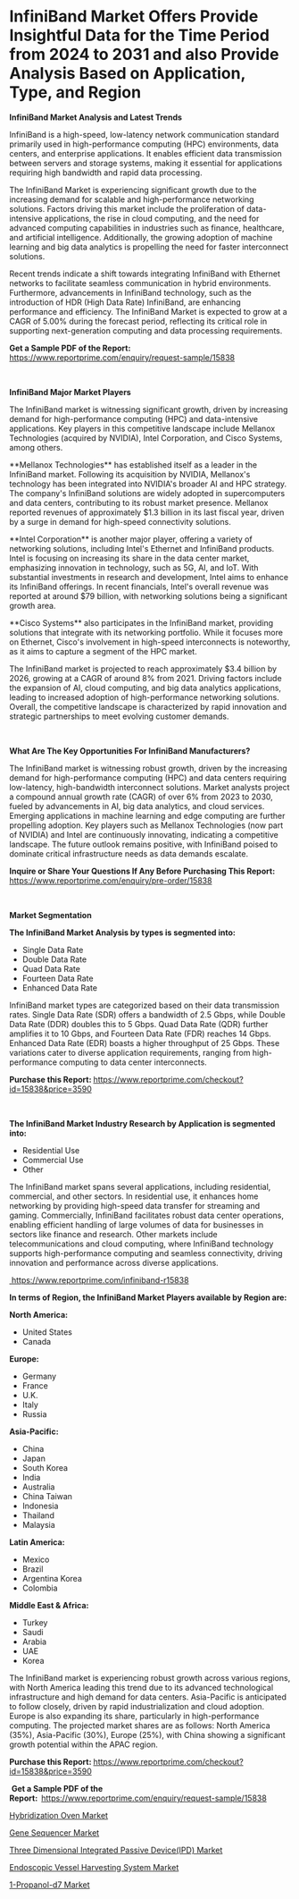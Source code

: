 <p><h1>InfiniBand Market Offers Provide Insightful Data for the Time Period from 2024 to 2031 and also Provide Analysis Based on Application, Type, and Region</h1></p><p><strong>InfiniBand Market Analysis and Latest Trends</strong></p>
<p><p>InfiniBand is a high-speed, low-latency network communication standard primarily used in high-performance computing (HPC) environments, data centers, and enterprise applications. It enables efficient data transmission between servers and storage systems, making it essential for applications requiring high bandwidth and rapid data processing. </p><p>The InfiniBand Market is experiencing significant growth due to the increasing demand for scalable and high-performance networking solutions. Factors driving this market include the proliferation of data-intensive applications, the rise in cloud computing, and the need for advanced computing capabilities in industries such as finance, healthcare, and artificial intelligence. Additionally, the growing adoption of machine learning and big data analytics is propelling the need for faster interconnect solutions. </p><p>Recent trends indicate a shift towards integrating InfiniBand with Ethernet networks to facilitate seamless communication in hybrid environments. Furthermore, advancements in InfiniBand technology, such as the introduction of HDR (High Data Rate) InfiniBand, are enhancing performance and efficiency. The InfiniBand Market is expected to grow at a CAGR of 5.00% during the forecast period, reflecting its critical role in supporting next-generation computing and data processing requirements.</p></p>
<p><strong>Get a Sample PDF of the Report:&nbsp;</strong> <a href="https://www.reportprime.com/enquiry/request-sample/15838?utm_campaign=1842&utm_medium=2&utm_source=Github&utm_content=ia&utm_term=30112024&utm_id=infiniband">https://www.reportprime.com/enquiry/request-sample/15838</a></p>
<p>&nbsp;</p>
<p><strong>InfiniBand Major Market Players</strong></p>
<p><p>The InfiniBand market is witnessing significant growth, driven by increasing demand for high-performance computing (HPC) and data-intensive applications. Key players in this competitive landscape include Mellanox Technologies (acquired by NVIDIA), Intel Corporation, and Cisco Systems, among others.</p><p>**Mellanox Technologies** has established itself as a leader in the InfiniBand market. Following its acquisition by NVIDIA, Mellanox's technology has been integrated into NVIDIA's broader AI and HPC strategy. The company's InfiniBand solutions are widely adopted in supercomputers and data centers, contributing to its robust market presence. Mellanox reported revenues of approximately $1.3 billion in its last fiscal year, driven by a surge in demand for high-speed connectivity solutions.</p><p>**Intel Corporation** is another major player, offering a variety of networking solutions, including Intel's Ethernet and InfiniBand products. Intel is focusing on increasing its share in the data center market, emphasizing innovation in technology, such as 5G, AI, and IoT. With substantial investments in research and development, Intel aims to enhance its InfiniBand offerings. In recent financials, Intel's overall revenue was reported at around $79 billion, with networking solutions being a significant growth area.</p><p>**Cisco Systems** also participates in the InfiniBand market, providing solutions that integrate with its networking portfolio. While it focuses more on Ethernet, Cisco's involvement in high-speed interconnects is noteworthy, as it aims to capture a segment of the HPC market.</p><p>The InfiniBand market is projected to reach approximately $3.4 billion by 2026, growing at a CAGR of around 8% from 2021. Driving factors include the expansion of AI, cloud computing, and big data analytics applications, leading to increased adoption of high-performance networking solutions. Overall, the competitive landscape is characterized by rapid innovation and strategic partnerships to meet evolving customer demands.</p></p>
<p>&nbsp;</p>
<p><strong>What Are The Key Opportunities For InfiniBand Manufacturers?</strong></p>
<p><p>The InfiniBand market is witnessing robust growth, driven by the increasing demand for high-performance computing (HPC) and data centers requiring low-latency, high-bandwidth interconnect solutions. Market analysts project a compound annual growth rate (CAGR) of over 6% from 2023 to 2030, fueled by advancements in AI, big data analytics, and cloud services. Emerging applications in machine learning and edge computing are further propelling adoption. Key players such as Mellanox Technologies (now part of NVIDIA) and Intel are continuously innovating, indicating a competitive landscape. The future outlook remains positive, with InfiniBand poised to dominate critical infrastructure needs as data demands escalate.</p></p>
<p><strong>Inquire or Share Your Questions If Any Before Purchasing This Report:</strong> <a href="https://www.reportprime.com/enquiry/pre-order/15838?utm_campaign=1842&utm_medium=2&utm_source=Github&utm_content=ia&utm_term=30112024&utm_id=infiniband">https://www.reportprime.com/enquiry/pre-order/15838</a></p>
<p>&nbsp;</p>
<p><strong>Market Segmentation</strong></p>
<p><strong>The InfiniBand Market Analysis by types is segmented into:</strong></p>
<p><ul><li>Single Data Rate</li><li>Double Data Rate</li><li>Quad Data Rate</li><li>Fourteen Data Rate</li><li>Enhanced Data Rate</li></ul></p>
<p><p>InfiniBand market types are categorized based on their data transmission rates. Single Data Rate (SDR) offers a bandwidth of 2.5 Gbps, while Double Data Rate (DDR) doubles this to 5 Gbps. Quad Data Rate (QDR) further amplifies it to 10 Gbps, and Fourteen Data Rate (FDR) reaches 14 Gbps. Enhanced Data Rate (EDR) boasts a higher throughput of 25 Gbps. These variations cater to diverse application requirements, ranging from high-performance computing to data center interconnects.</p></p>
<p><strong>Purchase this Report:&nbsp;</strong><a href="https://www.reportprime.com/checkout?id=15838&price=3590&utm_campaign=1842&utm_medium=2&utm_source=Github&utm_content=ia&utm_term=30112024&utm_id=infiniband">https://www.reportprime.com/checkout?id=15838&price=3590</a></p>
<p>&nbsp;</p>
<p><strong>The InfiniBand Market Industry Research by Application is segmented into:</strong></p>
<p><ul><li>Residential Use</li><li>Commercial Use</li><li>Other</li></ul></p>
<p><p>The InfiniBand market spans several applications, including residential, commercial, and other sectors. In residential use, it enhances home networking by providing high-speed data transfer for streaming and gaming. Commercially, InfiniBand facilitates robust data center operations, enabling efficient handling of large volumes of data for businesses in sectors like finance and research. Other markets include telecommunications and cloud computing, where InfiniBand technology supports high-performance computing and seamless connectivity, driving innovation and performance across diverse applications.</p></p>
<p><a href="https://www.reportprime.com/infiniband-r15838?utm_campaign=1842&utm_medium=2&utm_source=Github&utm_content=ia&utm_term=30112024&utm_id=infiniband">&nbsp;https://www.reportprime.com/infiniband-r15838</a></p>
<p><strong>In terms of Region, the InfiniBand Market Players available by Region are:</strong></p>
<p>
    <p> <strong> North America: </strong>
        <ul>
            <li>United States</li>
            <li>Canada</li>
        </ul>
        </p> 
    <p> <strong> Europe: </strong>
        <ul>
            <li>Germany</li>
            <li>France</li>
            <li>U.K.</li>
            <li>Italy</li>
            <li>Russia</li>
        </ul>
        </p> 
    <p> <strong> Asia-Pacific: </strong>
        <ul>
            <li>China</li>
            <li>Japan</li>
            <li>South Korea</li>
            <li>India</li>
            <li>Australia</li>
            <li>China Taiwan</li>
            <li>Indonesia</li>
            <li>Thailand</li>
            <li>Malaysia</li>
        </ul>
        </p> 
    <p> <strong> Latin America: </strong>
        <ul>
            <li>Mexico</li>
            <li>Brazil</li>
            <li>Argentina Korea</li>
            <li>Colombia</li>
        </ul>
        </p> 
    <p> <strong> Middle East & Africa: </strong>
        <ul>
            <li>Turkey</li>
            <li>Saudi</li>
            <li>Arabia</li>
            <li>UAE</li>
            <li>Korea</li>
        </ul>
    </p>
    </p>
<p><p>The InfiniBand market is experiencing robust growth across various regions, with North America leading this trend due to its advanced technological infrastructure and high demand for data centers. Asia-Pacific is anticipated to follow closely, driven by rapid industrialization and cloud adoption. Europe is also expanding its share, particularly in high-performance computing. The projected market shares are as follows: North America (35%), Asia-Pacific (30%), Europe (25%), with China showing a significant growth potential within the APAC region.</p></p>
<p><strong>Purchase this Report: </strong><a href="https://www.reportprime.com/checkout?id=15838&price=3590&utm_campaign=1842&utm_medium=2&utm_source=Github&utm_content=ia&utm_term=30112024&utm_id=infiniband">https://www.reportprime.com/checkout?id=15838&price=3590</a></p>
<p>&nbsp;<strong>Get a Sample PDF of the Report:&nbsp;&nbsp;</strong><a href="https://www.reportprime.com/enquiry/request-sample/15838?utm_campaign=1842&utm_medium=2&utm_source=Github&utm_content=ia&utm_term=30112024&utm_id=infiniband">https://www.reportprime.com/enquiry/request-sample/15838</a></p>
<p><strong></strong></p>
<p><p><a href="https://www.linkedin.com/pulse/dynamics-revenue-generation-hybridization-oven-market-cagr-yowrc?utm_campaign=1842&utm_medium=2&utm_source=Github&utm_content=ia&utm_term=30112024&utm_id=infiniband">Hybridization Oven Market</a></p><p><a href="https://www.linkedin.com/pulse/gene-sequencer-market-report-based-its-anticipated-119-cagr-jlnxc?utm_campaign=1842&utm_medium=2&utm_source=Github&utm_content=ia&utm_term=30112024&utm_id=infiniband">Gene Sequencer Market</a></p><p><a href="https://issuu.com/reportprime-2/docs/three-dimensional-integrated-passive-deviceipd-mar?utm_campaign=1842&utm_medium=2&utm_source=Github&utm_content=ia&utm_term=30112024&utm_id=infiniband">Three Dimensional Integrated Passive Device(IPD) Market</a></p><p><a href="https://github.com/RoccoManning/Market-Research-Report-List-7/blob/main/endoscopic-vessel-harvesting-system-market.md?utm_campaign=1842&utm_medium=2&utm_source=Github&utm_content=ia&utm_term=30112024&utm_id=infiniband">Endoscopic Vessel Harvesting System Market</a></p><p><a href="https://issuu.com/reportprime-2/docs/1-propanol-d7-market-size-2030.pptx?utm_campaign=1842&utm_medium=2&utm_source=Github&utm_content=ia&utm_term=30112024&utm_id=infiniband">1-Propanol-d7 Market</a></p></p>